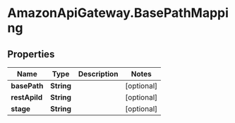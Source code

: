 # AmazonApiGateway.BasePathMapping

## Properties

Name | Type | Description | Notes
------------ | ------------- | ------------- | -------------
**basePath** | **String** |  | [optional] 
**restApiId** | **String** |  | [optional] 
**stage** | **String** |  | [optional] 


